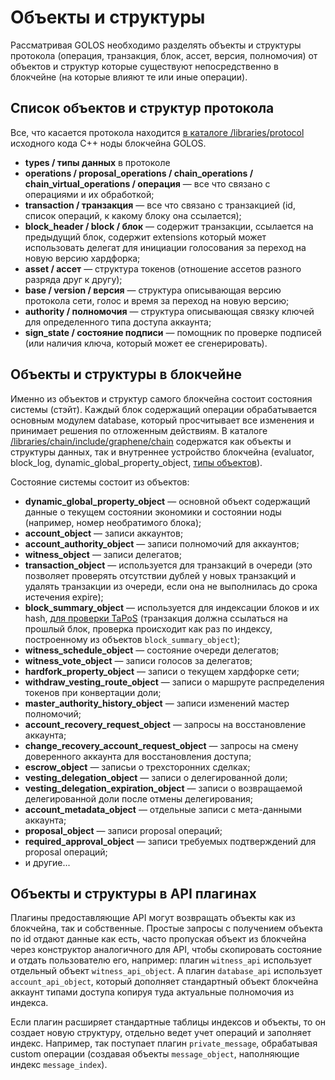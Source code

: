 # Объекты и структуры

Рассматривая GOLOS необходимо разделять объекты и структуры протокола \(операция, транзакция, блок, ассет, версия, полномочия\) от объектов и структур которые существуют непосредственно в блокчейне \(на которые влияют те или иные операции\).

## Список объектов и структур протокола

Все, что касается протокола находится [в каталоге /libraries/protocol](https://github.com/golos-blockchain/golos/tree/master/libraries/protocol) исходного кода C++ ноды блокчейна GOLOS.

* **types / типы данных** в протоколе
* **operations / proposal\_operations / chain\_operations / chain\_virtual\_operations / операция** — все что связано с операциями и их обработкой;
* **transaction / транзакция** — все что связано с транзакцией \(id, список операций, к какому блоку она ссылается\);
* **block\_header / block / блок** — содержит транзакции, ссылается на предыдущий блок, содержит extensions который может использовать делегат для инициации голосования за переход на новую версию хардфорка;
* **asset / ассет** — структура токенов \(отношение ассетов разного разряда друг к другу\);
* **base / version / версия** — структура описывающая версию протокола сети, голос и время за переход на новую версию;
* **authority / полномочия** — структура описывающая связку ключей для определенного типа доступа аккаунта;
* **sign\_state / состояние подписи** — помощник по проверке подписей \(или наличия ключа, который может ее сгенерировать\).

## Объекты и структуры в блокчейне

Именно из объектов и структур самого блокчейна состоит состояния системы \(стэйт\). Каждый блок содержащий операции обрабатывается основным модулем database, который просчитывает все изменения и принимает решения по отложенным действиям. В каталоге [/libraries/chain/include/graphene/chain](https://github.com/golos-blockchain/golos/tree/master/libraries/chain/include/golos/chain) содержатся как объекты и структуры данных, так и внутреннее устройство блокчейна \(evaluator, block\_log, dynamic\_global\_property\_object, [типы объектов](https://github.com/golos-blockchain/golos/blob/master/libraries/chain/include/golos/chain/steem_object_types.hpp)\).

Состояние системы состоит из объектов:

* **dynamic\_global\_property\_object** — основной объект содержащий данные о текущем состоянии экономики и состоянии ноды \(например, номер необратимого блока\);
* **account\_object** — записи аккаунтов;
* **account\_authority\_object** — записи полномочий для аккаунтов;
* **witness\_object** — записи делегатов;
* **transaction\_object** — используется для транзакций в очереди \(это позволяет проверять отсутствии дублей у новых транзакций и удалять транзакции из очереди, если она не выполнилась до срока истечения expire\);
* **block\_summary\_object** — используется для индексации блоков и их hash, [для проверки TaPoS](state.md) \(транзакция должна ссылаться на прошлый блок, проверка происходит как раз по индексу, построенному из объектов `block_summary_object`\);
* **witness\_schedule\_object** — состояние очереди делегатов;
* **witness\_vote\_object** — записи голосов за делегатов;
* **hardfork\_property\_object** — записи о текущем хардфорке сети;
* **withdraw\_vesting\_route\_object** — записи о маршруте распределения токенов при конвертации доли;
* **master\_authority\_history\_object** — записи изменений мастер полномочий;
* **account\_recovery\_request\_object** — запросы на восстановление аккаунта;
* **change\_recovery\_account\_request\_object** — запросы на смену доверенного аккаунта для восстановления доступа;
* **escrow\_object** — записьи о трехсторонних сделках;
* **vesting\_delegation\_object** — записи о делегированной доли;
* **vesting\_delegation\_expiration\_object** — записи о возвращаемой делегированной доли после отмены делегирования;
* **account\_metadata\_object** — отдельные записи с мета-данными аккаунта;
* **proposal\_object** — записи proposal операций;
* **required\_approval\_object** — записи требуемых подтверждений для proposal операций;
* и другие...

## Объекты и структуры в API плагинах

Плагины предоставляющие API могут возвращать объекты как из блокчейна, так и собственные. Простые запросы с получением объекта по id отдают данные как есть, часто пропуская объект из блокчейна через конструктор аналогичного для API, чтобы скопировать состояние и отдать пользователю его, например: плагин `witness_api` использует отдельный объект `witness_api_object`. А плагин `database_api` использует `account_api_object`, который дополняет стандартный объект блокчейна аккаунт типами доступа копируя туда актуальные полномочия из индекса.

Если плагин расширяет стандартные таблицы индексов и объекты, то он создает новую структуру, отдельно ведет учет операций и заполняет индекс. Например, так поступает плагин `private_message`, обрабатывая custom операции \(создавая объекты `message_object`, наполняющие индекс `message_index`\). 

